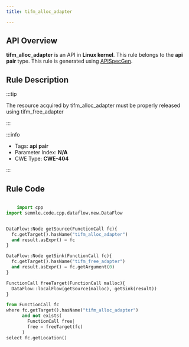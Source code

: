 ```yaml
---
title: tifm_alloc_adapter

---
```



## API Overview
**tifm_alloc_adapter** is an API in **Linux kernel**. This rule belongs to the **api pair** type. This rule is generated using [APISpecGen](../../tools/APISpecGen).
## Rule Description

:::tip

The resource acquired by tifm_alloc_adapter must be properly released using tifm_free_adapter

:::

:::info

- Tags: **api pair**
- Parameter Index: **N/A**
- CWE Type: **CWE-404**

:::

## Rule Code
```python

    import cpp
import semmle.code.cpp.dataflow.new.DataFlow


DataFlow::Node getSource(FunctionCall fc){
  fc.getTarget().hasName("tifm_alloc_adapter")
  and result.asExpr() = fc
}

DataFlow::Node getSink(FunctionCall fc){
  fc.getTarget().hasName("tifm_free_adapter")
  and result.asExpr() = fc.getArgument(0)
}

FunctionCall freeTarget(FunctionCall malloc){
  DataFlow::localFlow(getSource(malloc), getSink(result))
}

from FunctionCall fc
where fc.getTarget().hasName("tifm_alloc_adapter")
      and not exists(
        FunctionCall free| 
        free = freeTarget(fc)
      )
select fc.getLocation()

    
```